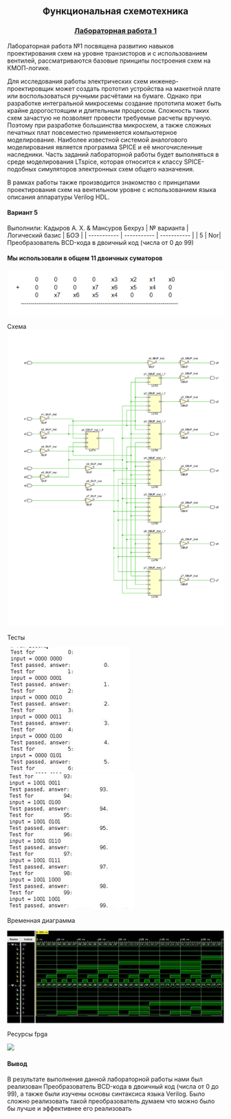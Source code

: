 <h2 align=center>Функциональная схемотехника</a> </h2>

<h3 align=center> <a href="Lab1">Лабораторная работа 1</a> </h3>
Лабораторная работа №1 посвящена развитию навыков проектирования схем на уровне транзисторов и с использованием вентилей, рассматриваются базовые принципы построения схем на КМОП-логике.

Для исследования работы электрических схем инженер-проектировщик может создать прототип устройства на макетной плате или воспользоваться ручными расчётами на бумаге. Однако при разработке интегральной микросхемы создание прототипа может быть крайне дорогостоящим и длительным процессом. Сложность таких схем зачастую не позволяет провести требуемые расчеты вручную. Поэтому при разработке большинства микросхем, а также сложных печатных плат повсеместно применяется компьютерное моделирование. Наиболее известной системой аналогового моделирования является программа SPICE и её многочисленные наследники. Часть заданий лабораторной работы будет выполняться в среде моделирования LTspice, которая относится к классу SPICE-подобных симуляторов электронных схем общего назначения.

В рамках работы также производится знакомство с принципами проектирования схем на вентильном уровне с использованием языка описания аппаратуры Verilog HDL.

#### Вариант 5
Выполнили: Кадыров А. Х. & Мансуров Бехруз
| № варианта  | Логический базис | БОЭ |
| ----------- | ----------- | ----------- |
| 5      | Nor| Преобразователь BCD-кода в двоичный код (числа от 0 до 99) 

#### Мы использовали в общем 11 двоичных суматоров 
![](https://github.com/AmirjonQodirov/Circuit_design/blob/main/Lab1/images/11.PNG)

Схема
![](https://github.com/AmirjonQodirov/Circuit_design/blob/main/Lab1/images/%D1%81%D1%85%D0%B5%D0%BC%D0%B0.png)

Тесты

![](https://github.com/AmirjonQodirov/Circuit_design/blob/main/Lab1/images/1.PNG)
![](https://github.com/AmirjonQodirov/Circuit_design/blob/main/Lab1/images/2.PNG)

Временная диаграмма

![](https://github.com/AmirjonQodirov/Circuit_design/blob/main/Lab1/images/3.PNG)

Ресурсы fpga

![](https://github.com/MansurovB-source/Circuit_design/blob/main/Lab1/images/4.PNG)

#### Вывод

В результате выполнения данной лабораторной работы нами был реализован Преобразователь BCD-кода в двоичный код (числа от 0 до 99), а также были изучены основы синтаксиса языка Verilog.
Было сложно реализовать такой преобразователь думаем что можно было бы лучше и эффективнее его реализовать 

